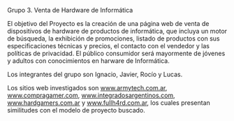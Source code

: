 Grupo 3. Venta de Hardware de Informática


El objetivo del Proyecto es la creación de una página web de venta de dispositivos de hardware de productos de informática, que incluya un motor de búsqueda, la exhibición de promociones, listado de productos con sus especificaciones técnicas y precios, el contacto con el vendedor y las políticas de privacidad.
El público consumidor será mayormente de jóvenes y adultos con conocimientos en harware de Informática.

Los integrantes del grupo son Ignacio, Javier, Rocío y Lucas.

Los sitios web investigados son www.armytech.com.ar, www.compragamer.com, www.integradosargentinos.com, www.hardgamers.com.ar y www.fullh4rd.com.ar, los cuales presentan similitudes con el modelo de proyecto buscado.



